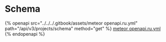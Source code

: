 # Schema

{% openapi src="../../../.gitbook/assets/meteor openapi.ru.yml" path="/api/v3/projects/schema" method="get" %}
[meteor openapi.ru.yml](<../../../.gitbook/assets/meteor openapi.ru.yml>)
{% endopenapi %}
